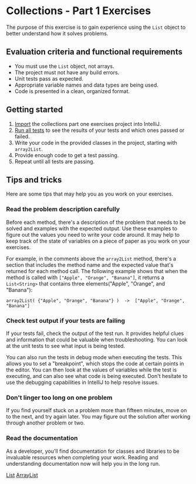 # Collections - Part 1 Exercises

The purpose of this exercise is to gain experience using the `List` object to better understand how it solves problems.

## Evaluation criteria and functional requirements

* You must use the `List` object, not arrays.
* The project must not have any build errors.
* Unit tests pass as expected.
* Appropriate variable names and data types are being used.
* Code is presented in a clean, organized format.

## Getting started

1. [Import](https://book.techelevator.com/v2_3/content/guides/intellij.html#import-a-project) the collections part one exercises project into IntelliJ.
2. [Run all tests](https://book.techelevator.com/v2_3/content/guides/intellij.html#running-tests) to see the results of your tests and which ones passed or failed.
3. Write your code in the provided classes in the project, starting with `array2List`.
4. Provide enough code to get a test passing.
5. Repeat until all tests are passing.

## Tips and tricks

Here are some tips that may help you as you work on your exercises.

### Read the problem description carefully

Before each method, there's a description of the problem that needs to be solved and examples with the expected output. Use these examples to figure out the values you need to write your code around. It may help to keep track of the state of variables on a piece of paper as you work on your exercises.

For example, in the comments above the `array2List` method, there's a section that includes the method name and the expected value that's returned for each method call. The following example shows that when the method is called with `["Apple", "Orange", "Banana"]`, it returns a `List<String>` that contains three elements("Apple", "Orange", and "Banana"):

    array2List( {"Apple", "Orange", "Banana"} )  ->  ["Apple", "Orange", "Banana"]

### Check test output if your tests are failing

If your tests fail, check the output of the test run. It provides helpful clues and information that could be valuable when troubleshooting. You can look at the unit tests to see what input is being tested.

You can also run the tests in debug mode when executing the tests. This allows you to set a "breakpoint", which stops the code at certain points in the editor. You can then look at the values of variables while the test is executing, and can also see what code is being executed. Don't hesitate to use the debugging capabilities in IntelliJ to help resolve issues.

### Don't linger too long on one problem

If you find yourself stuck on a problem more than fifteen minutes, move on to the next, and try again later. You may figure out the solution after working through another problem or two.

### Read the documentation

As a developer, you'll find documentation for classes and libraries to be invaluable resources when completing your work. Reading and understanding documentation now will help you in the long run.

[List](https://docs.oracle.com/javase/8/docs/api/java/util/List.html)
[ArrayList](https://docs.oracle.com/javase/8/docs/api/java/util/ArrayList.html)
